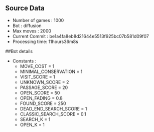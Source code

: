 ## Source Data
* Number of games : 1000
* Bot : diffusion
* Max moves : 2000
* Current Commit : be1a4fa8eb8d21644e5513f925bc07b581d09f07
* Processing time: 11hours36m8s

##Bot details
* Constants :
    * MOVE_COST = 1
    * MINIMAL_CONSERVATION = 1
    * VISIT_SCORE = 1
    * UNKNOWN_SCORE = 2
    * PASSAGE_SCORE = 20
    * OPEN_SCORE = 50
    * OPEN_FADING = 0.8
    * FOUND_SCORE = 250
    * DEAD_END_SEARCH_SCORE = 1
    * CLASSIC_SEARCH_SCORE = 0.1
    * SEARCH_K = 1
    * OPEN_K = 1
